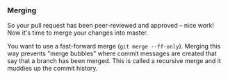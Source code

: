 ### Merging

So your pull request has been peer-reviewed and approved – nice work! Now it's time to merge your changes into master.

You want to use a fast-forward merge (`git merge --ff-only`). Merging this way prevents "merge bubbles" where commit messages are created that say that a branch has been merged. This is called a recursive merge and it muddies up the commit history.